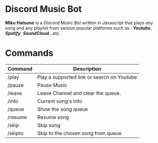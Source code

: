 # Discord Music Bot
**Miku Hatsune** is a _Discord Music Bot_ written in Javascript that plays any song and any playlist from various popular platforms such as : ___Youtube___, ___Spotify___, ___SoundCloud___...etc.
# Commands

| Command           |Description|
|----------------|-------------------------------|
|/play          | Play a supported link or search on Youtube|
|/pause         | Pause Music |
|/leave			|  Leave Channel and clear the queue. |
|/info			| Current song's info |
|/queue         | Show the song queue |
|/resume        | Resume song |
|/skip          | Skip song |
|/skipto       | Skip to the chosen song from queue|
